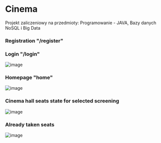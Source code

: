 # Cinema
Projekt zaliczeniowy na przedmioty: Programowanie - JAVA, Bazy danych NoSQL i Big Data
### Registration "/register"

### Login "/login"
![image](https://user-images.githubusercontent.com/56031072/213281317-af61a157-f9bc-4929-99a3-bc9925d3fffa.png)

### Homepage "home"
![image](https://user-images.githubusercontent.com/56031072/213281530-020f5956-2376-4db3-a358-1c703a4d13a8.png)

### Cinema hall seats state for selected screening
![image](https://user-images.githubusercontent.com/56031072/213283273-4cdaf39a-18b2-4e86-8c3b-9947f26f92f4.png)

### Already taken seats
![image](https://user-images.githubusercontent.com/56031072/213283575-18221964-5070-4662-87ca-1d2374d9d463.png)



